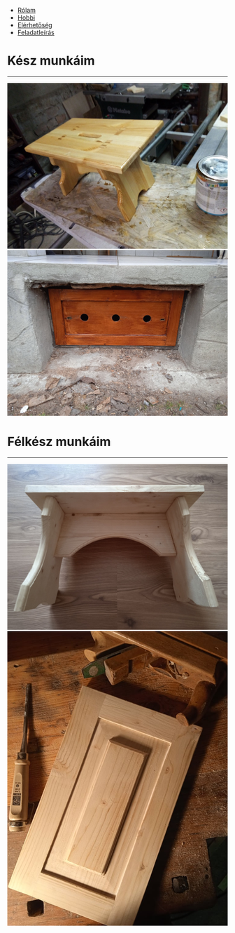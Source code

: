 <!DOCTYPE html>
<html lang="hu">
    <head>
        <meta name="viewport" content="width=device-width, initial-scale=1.0">
        <meta http-equiv="Content-Type" content="text/html;charset=UTF-8">
        <title>Rólam</title>
        <link rel="stylesheet" href="alap.css">
    </head>
    <body>
        <nav>
            <div class="keret tartalom-kozepre hatter szoveg-kozep">
                <div class="oszlop-tele">
                    <div class="navigacio-keret">
                        <ul>
                            <li><a href="index.html">Rólam</a></li>
                            <li><a href="hobbi.html">Hobbi</a></li>
                            <li><a href="elerhetoseg.html">Elérhetőség</a></li>
                            <li><a href="feladatleiras.html">Feladatleírás</a></li>
                        </ul>
                    </div>
                </div>
            </div>
        </nav>
        <div class="keret margo-fent-1 szoveg-kozep">
            <h1>Kész munkáim</h1>
            <hr>
        </div>
        <div class="keret tartalom-kozepre margo-fent-1">
            <div class="oszlop-6 szoveg-kozep">
                <img src="kesz1.jpg" class="munkak-kep" alt="Kész munkám" title="Kész munkám">
            </div>
            <div class="oszlop-6 szoveg-kozep">
                <img src="kesz2.jpg" class="munkak-kep" alt="Kész munkám" title="Kész munkám">
            </div>
        </div>
        <div class="keret margo-fent-2 szoveg-kozep">
            <h1>Félkész munkáim</h1>
            <hr>
        </div>
        <div class="keret tartalom-kozepre margo-fent-1">
            <div class="oszlop-6 szoveg-kozep">
                <img src="felkesz1.jpg" class="munkak-kep" alt="Félkész munkám" title="Félkész munkám">
            </div>
            <div class="oszlop-6 szoveg-kozep">
                <img src="felkesz2.jpg" class="munkak-kep" alt="Félkész munkám" title="Félkész munkám">
            </div>
        </div>
    </body>
</html>
